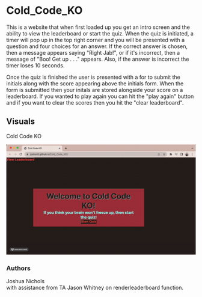 # Cold_Code_KO

This is a website that when first loaded up you get an intro screen and the ability to view the leaderboard or start the quiz. When the quiz is initiated, a timer will pop up in the top right corner and you will be presented with a question and four choices for an answer. If the correct answer is chosen, then a message appears saying "Right Jab!", or if it's incorrect, then a message of "Boo! Get up . . ." appears. Also, if the answer is incorrect the timer loses 10 seconds. 

Once the quiz is finished the user is presented with a for to submit the initials along with the score appearing above the initials form. When the form is submitted then your initals are stored alongside your score on a leaderboard. If you wanted to play again you can hit the "play again" button and if you want to clear the scores then you hit the "clear leaderboard".

## Visuals

<a><link href="https://joshon5.github.io/Cold_Code_KO/">Cold Code KO</a>


<img src="assets/2023-06-28 15.35.16.gif">










### Authors 

Joshua Nichols <br>
with assistance from TA Jason Whitney on renderleaderboard function.
